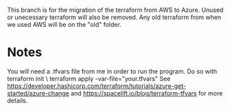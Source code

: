 This branch is for the migration of the terraform from AWS to Azure.
Unused or unecessary terraform will also be removed.
Any old terraform from when we used AWS will be on the "old" folder.

# Notes

You will need a .tfvars file from me in order to run the program.
Do so with terraform init \ terraform apply -var-file="your.tfvars"
See https://developer.hashicorp.com/terraform/tutorials/azure-get-started/azure-change and https://spacelift.io/blog/terraform-tfvars for more details.

